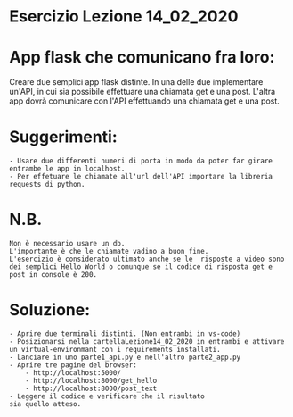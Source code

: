 # Esercizio Lezione 14_02_2020

# App flask che comunicano fra loro:

Creare due semplici app flask distinte.
In una delle due implementare un'API, 
in cui sia possibile effettuare una chiamata get e una post.
L'altra app dovrà comunicare con l'API effettuando una chiamata get e una post.

# Suggerimenti:
    - Usare due differenti numeri di porta in modo da poter far girare entrambe le app in localhost.
    - Per effetuare le chiamate all'url dell'API importare la libreria requests di python.

# N.B. 
    Non è necessario usare un db.
    L'importante è che le chiamate vadino a buon fine.
    L'esercizio è considerato ultimato anche se le  risposte a video sono dei semplici Hello World o comunque se il codice di risposta get e post in console è 200.


# Soluzione:

    - Aprire due terminali distinti. (Non entrambi in vs-code)
    - Posizionarsi nella cartellaLezione14_02_2020 in entrambi e attivare
    un virtual-environmant con i requirements installati.
    - Lanciare in uno parte1_api.py e nell'altro parte2_app.py
    - Aprire tre pagine del browser:
        - http://localhost:5000/
        - http://localhost:8000/get_hello
        - http://localhost:8000/post_text
    - Leggere il codice e verificare che il risultato 
    sia quello atteso.


